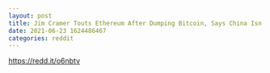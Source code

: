 ```yaml
--- 
layout: post 
title: Jim Cramer Touts Ethereum After Dumping Bitcoin, Says China Isn’t in ‘Crackdown Mode’ on Ethereum Like it is on Bitcoin 
date: 2021-06-23 1624486467 
categories: reddit 
--- 
```

https://redd.it/o6nbtv